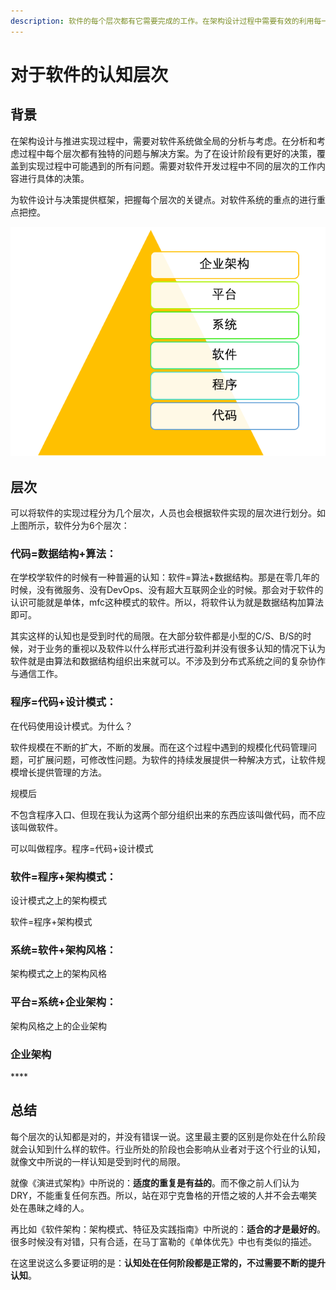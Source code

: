 ```yaml
---
description: 软件的每个层次都有它需要完成的工作。在架构设计过程中需要有效的利用每一层的能力，并对遇到的问题确定使用那层的解决方案来解决问题。
---
```


# 对于软件的认知层次

## 背景

在架构设计与推进实现过程中，需要对软件系统做全局的分析与考虑。在分析和考虑过程中每个层次都有独特的问题与解决方案。为了在设计阶段有更好的决策，覆盖到实现过程中可能遇到的所有问题。需要对软件开发过程中不同的层次的工作内容进行具体的决策。

为软件设计与决策提供框架，把握每个层次的关键点。对软件系统的重点的进行重点把控。​

![](.gitbook/assets/tu-pian-%20%282%29.png)

## 层次

可以将软件的实现过程分为几个层次，人员也会根据软件实现的层次进行划分。如上图所示，软件分为6个层次：

### **代码=数据结构+算法：**

在学校学软件的时候有一种普遍的认知：软件=算法+数据结构。那是在零几年的时候，没有微服务、没有DevOps、没有超大互联网企业的时候。那会对于软件的认识可能就是单体，mfc这种模式的软件。所以，将软件认为就是数据结构加算法即可。

其实这样的认知也是受到时代的局限。在大部分软件都是小型的C/S、B/S的时候，对于业务的重视以及软件以什么样形式进行盈利并没有很多认知的情况下认为软件就是由算法和数据结构组织出来就可以。不涉及到分布式系统之间的复杂协作与通信工作。

### **程序=代码+设计模式：**

在代码使用设计模式。为什么？

软件规模在不断的扩大，不断的发展。而在这个过程中遇到的规模化代码管理问题，可扩展问题，可修改性问题。为软件的持续发展提供一种解决方式，让软件规模增长提供管理的方法。

规模后

不包含程序入口、但现在我认为这两个部分组织出来的东西应该叫做代码，而不应该叫做软件。

可以叫做程序。程序=代码+设计模式

### **软件=程序+架构模式：**

设计模式之上的架构模式

软件=程序+架构模式

### **系统=软件+架构风格：**

架构模式之上的架构风格

### **平台=系统+企业架构：**

架构风格之上的企业架构

### **企业架构**

\*\*\*\*

## 总结

每个层次的认知都是对的，并没有错误一说。这里最主要的区别是你处在什么阶段就会认知到什么样的软件。行业所处的阶段也会影响从业者对于这个行业的认知，就像文中所说的一样认知是受到时代的局限。

就像《演进式架构》中所说的：**适度的重复是有益的**。而不像之前人们认为DRY，不能重复任何东西。所以，站在邓宁克鲁格的开悟之坡的人并不会去嘲笑处在愚昧之峰的人。

再比如《软件架构：架构模式、特征及实践指南》中所说的：**适合的才是最好的**。很多时候没有对错，只有合适，在马丁富勒的《单体优先》中也有类似的描述。

在这里说这么多要证明的是：**认知处在任何阶段都是正常的，不过需要不断的提升认知**。

